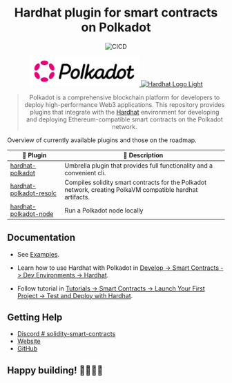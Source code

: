 <div align="center">

# Hardhat plugin for smart contracts on Polkadot
<!-- markdownlint-disable-next-line MD013 -->
![CICD](https://github.com/paritytech/hardhat-polkadot/actions/workflows/tests.yml/badge.svg)

<div align="center" >
  <a href="https://polkadot.com" target="_blank">
    <img height="70px" alt="Polkadot Logo Light" src="https://github.com/paritytech/polkadot-sdk/raw/master/docs/images/Polkadot_Logo_Horizontal_Pink_Black.png#gh-light-mode-only" />
  </a>
  <a href="https://hardhat.org" target="_blank">
    <img height="60px" alt="Hardhat Logo Light" src="https://hardhat.org/_next/image?url=%2F_next%2Fstatic%2Fmedia%2Fhardhat-logo.5c5f687b.svg&w=384&q=75" />
  </a>
</div>

> Polkadot is a comprehensive blockchain platform for developers to deploy high-performance Web3 applications. This repository provides plugins that integrate with the [Hardhat](https://hardhat.org/) environment for developing and deploying Ethereum-compatible smart contracts on the Polkadot network.

</div>

Overview of currently available plugins and those on the roadmap.

| 🔌 Plugin                     | 📄 Description                                                                                                                    |
|-------------------------------|-----------------------------------------------------------------------------------------------------------------------------------|
| [hardhat-polkadot](https://github.com/paritytech/hardhat-polkadot/tree/main/packages/hardhat-polkadot)           | Umbrella plugin that provides full functionality and a convenient cli.                              |
| [hardhat-polkadot-resolc](https://github.com/paritytech/hardhat-polkadot/tree/main/packages/hardhat-polkadot-resolc)           | Compiles solidity smart contracts for the Polkadot network, creating PolkaVM compatible hardhat artifacts.                              |
| [hardhat-polkadot-node](https://github.com/paritytech/hardhat-polkadot/blob/main/packages/hardhat-polkadot-node/README.md)         | Run a Polkadot node locally 

## Documentation

* See [Examples](https://github.com/paritytech/hardhat-polkadot/tree/main/examples).

* Learn how to use Hardhat with Polkadot in [Develop -> Smart Contracts -> Dev Environments -> Hardhat](https://papermoonio.github.io/polkadot-mkdocs/develop/smart-contracts/dev-environments/hardhat/).

* Follow tutorial in [Tutorials -> Smart Contracts -> Launch Your First Project -> Test and Deploy with Hardhat](https://papermoonio.github.io/polkadot-mkdocs/tutorials/smart-contracts/launch-your-first-project/test-and-deploy-with-hardhat/).

## Getting Help

* [Discord # solidity-smart-contracts](https://discord.com/channels/722223075629727774/1316832344748986398)
* [Website](https://polkadot.com/)
* [GitHub](https://github.com/paritytech)

## Happy building! 👷‍♀️👷‍♂️
